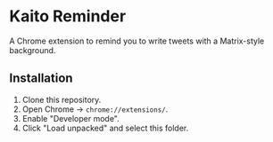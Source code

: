 # Kaito Reminder
A Chrome extension to remind you to write tweets with a Matrix-style background.

## Installation
1. Clone this repository.
2. Open Chrome → `chrome://extensions/`.
3. Enable "Developer mode".
4. Click "Load unpacked" and select this folder.